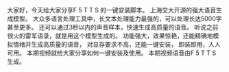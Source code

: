 大家好，今天给大家分享F 5 T T S 的一键安装脚本。
上海交大开源的强大语音生成模型。
大众多语言处理工具中，长文本处理能力最强的，可以处理长达5000字甚至更多。
还可以通过3秒以内的声音样本，快速生成高质量的语音。
听说之前很火的雷军语录，就是用这个模型生成的。
功能强大，效果惊艳，还能精确地模拟情绪并生成高质量的语音，
对显存要求不高，还能一键安装，
即装即用，人人可用。
本期视频就给大家分享如何一键安装及使用。
本期视频语音由F 5 T T S 生成。

